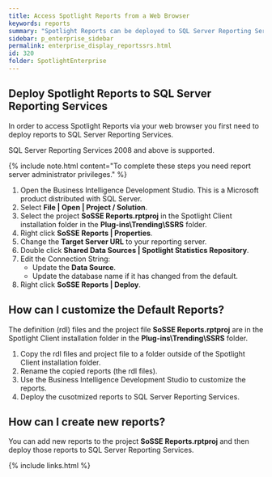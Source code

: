 ```yaml
---
title: Access Spotlight Reports from a Web Browser
keywords: reports
summary: "Spotlight Reports can be deployed to SQL Server Reporting Services where they can be accessed via a web browser."
sidebar: p_enterprise_sidebar
permalink: enterprise_display_reportssrs.html
id: 320
folder: SpotlightEnterprise
---
```


## Deploy Spotlight Reports to SQL Server Reporting Services

In order to access Spotlight Reports via your web browser you first need to deploy reports to SQL Server Reporting Services.

SQL Server Reporting Services 2008 and above is supported.

{% include note.html content="To complete these steps you need report server administrator privileges." %}

1. Open the Business Intelligence Development Studio. This is a Microsoft product distributed with SQL Server.
2. Select **File \| Open \| Project / Solution**.
3. Select the project **SoSSE Reports.rptproj** in the Spotlight Client installation folder in the **Plug-ins\Trending\SSRS** folder.
4. Right click **SoSSE Reports \| Properties**.
5. Change the **Target Server URL** to your reporting server.
6. Double click **Shared Data Sources \| Spotlight Statistics Repository**.
7. Edit the Connection String:
   * Update the **Data Source**.
   * Update the database name if it has changed from the default.
8. Right click **SoSSE Reports \| Deploy**.

## How can I customize the Default Reports?
The definition (rdl) files and the project file **SoSSE Reports.rptproj** are in the Spotlight Client installation folder in the **Plug-ins\Trending\SSRS** folder.

1. Copy the rdl files and project file to a folder outside of the Spotlight Client installation folder.
2. Rename the copied reports (the rdl files).
3. Use the Business Intelligence Development Studio to customize the reports.
4. Deploy the cusotmized reports to SQL Server Reporting Services.

## How can I create new reports?
You can add new reports to the project **SoSSE Reports.rptproj** and then deploy those reports to SQL Server Reporting Services.


{% include links.html %}
